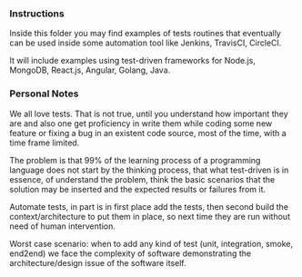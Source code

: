### Instructions
Inside this folder you may find examples of tests routines that eventually can be used inside some automation tool like Jenkins, TravisCI, CircleCI.

It will include examples using test-driven frameworks for Node.js, MongoDB, React.js, Angular, Golang, Java.

### Personal Notes
We all love tests. That is not true, until you understand how important they are and also one get proficiency in write them while coding some new feature or fixing a bug in an existent code source, most of the time, with a time frame limited.

The problem is that 99% of the learning process of a programming language does not start by the thinking process, that what test-driven is in essence, of understand the problem, think the basic scenarios that the solution may be inserted and the expected results or failures from it.

Automate tests, in part is in first place add the tests, then second build the context/architecture to put them in place, so next time they are run without need of human intervention.

Worst case scenario: when to add any kind of test (unit, integration, smoke, end2end) we face the complexity of software demonstrating the architecture/design issue of the software itself.